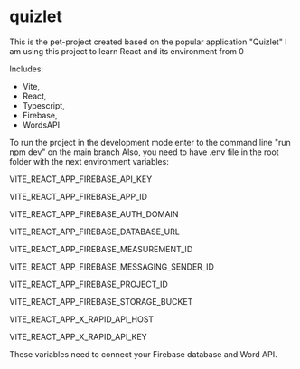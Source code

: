 # quizlet
This is the pet-project created based on the popular application "Quizlet"
I am using this project to learn React and its environment from 0

Includes:
- Vite,
- React,
- Typescript,
- Firebase,
- WordsAPI

To run the project in the development mode enter to the command line "run npm dev" on the main branch
Also, you need to have .env file in the root folder with the next environment variables:

VITE_REACT_APP_FIREBASE_API_KEY

VITE_REACT_APP_FIREBASE_APP_ID

VITE_REACT_APP_FIREBASE_AUTH_DOMAIN

VITE_REACT_APP_FIREBASE_DATABASE_URL

VITE_REACT_APP_FIREBASE_MEASUREMENT_ID

VITE_REACT_APP_FIREBASE_MESSAGING_SENDER_ID

VITE_REACT_APP_FIREBASE_PROJECT_ID

VITE_REACT_APP_FIREBASE_STORAGE_BUCKET

VITE_REACT_APP_X_RAPID_API_HOST

VITE_REACT_APP_X_RAPID_API_KEY

These variables need to connect your Firebase database and Word API.
